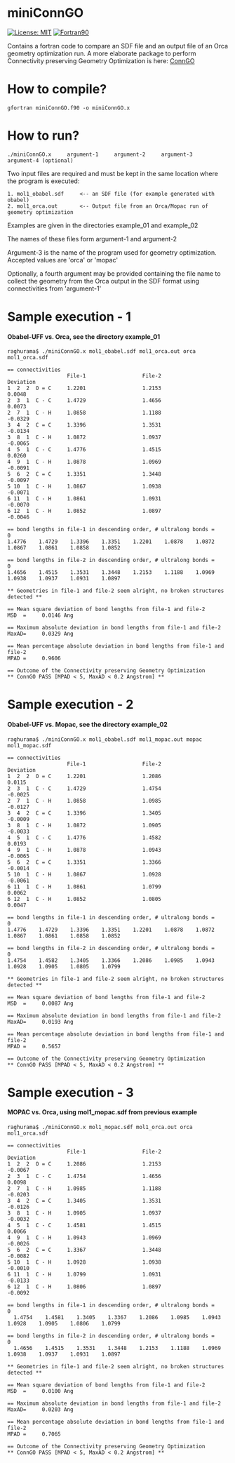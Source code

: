 # miniConnGO

[![License: MIT](https://img.shields.io/badge/License-MIT-yellow.svg)](https://opensource.org/licenses/MIT)
[![Fortran90](https://img.shields.io/badge/Language-Fortran90-red.svg)](https://en.wikipedia.org/wiki/Fortran)


Contains a fortran code to compare an SDF file and an output file of an Orca geometry optimization run. A more elaborate package to perform Connectivity preserving Geometry Optimization is here: [ConnGO](https://github.com/raghurama123/ConnGO)

# How to compile?

    gfortran miniConnGO.f90 -o miniConnGO.x


# How to run? 


    ./miniConnGO.x     argument-1     argument-2     argument-3     argument-4 (optional) 

                   
Two input files are required and must be kept in the same location where the program is executed: 

    1. mol1_obabel.sdf     <-- an SDF file (for example generated with obabel)
    2. mol1_orca.out       <-- Output file from an Orca/Mopac run of geometry optimization
    
Examples are given in the directories example_01 and example_02

The names of these files form argument-1 and argument-2 

Argument-3 is the name of the program used for geometry optimization. Accepted values are 'orca' or 'mopac'

Optionally, a fourth argument may be provided containing the file name to collect the geometry from the Orca output in the SDF format using connectivities
from 'argument-1'

# Sample execution - 1 
#### Obabel-UFF vs. Orca, see the directory example_01

    raghurama$ ./miniConnGO.x mol1_obabel.sdf mol1_orca.out orca mol1_orca.sdf

    == connectivities
                       File-1                  File-2                Deviation
    1  2  2  O = C     1.2201                  1.2153                  0.0048
    2  3  1  C - C     1.4729                  1.4656                  0.0073
    2  7  1  C - H     1.0858                  1.1188                 -0.0329
    3  4  2  C = C     1.3396                  1.3531                 -0.0134
    3  8  1  C - H     1.0872                  1.0937                 -0.0065
    4  5  1  C - C     1.4776                  1.4515                  0.0260
    4  9  1  C - H     1.0878                  1.0969                 -0.0091
    5  6  2  C = C     1.3351                  1.3448                 -0.0097
    5 10  1  C - H     1.0867                  1.0938                 -0.0071
    6 11  1  C - H     1.0861                  1.0931                 -0.0070
    6 12  1  C - H     1.0852                  1.0897                 -0.0046

    == bond lengths in file-1 in descending order, # ultralong bonds =    0
    1.4776    1.4729    1.3396    1.3351    1.2201    1.0878    1.0872    1.0867    1.0861    1.0858    1.0852

    == bond lengths in file-2 in descending order, # ultralong bonds =    0
    1.4656    1.4515    1.3531    1.3448    1.2153    1.1188    1.0969    1.0938    1.0937    1.0931    1.0897

    ** Geometries in file-1 and file-2 seem alright, no broken structures detected **

    == Mean square deviation of bond lengths from file-1 and file-2
    MSD  =     0.0146 Ang

    == Maximum absolute deviation in bond lengths from file-1 and file-2
    MaxAD=     0.0329 Ang

    == Mean percentage absolute deviation in bond lengths from file-1 and file-2
    MPAD =     0.9606

    == Outcome of the Connectivity preserving Geometry Optimization
    ** ConnGO PASS [MPAD < 5, MaxAD < 0.2 Angstrom] **
    
# Sample execution - 2 
#### Obabel-UFF vs. Mopac, see the directory example_02

    raghurama$ ./miniConnGO.x mol1_obabel.sdf mol1_mopac.out mopac mol1_mopac.sdf

    == connectivities
                       File-1                  File-2                Deviation
    1  2  2  O = C     1.2201                  1.2086                  0.0115
    2  3  1  C - C     1.4729                  1.4754                 -0.0025
    2  7  1  C - H     1.0858                  1.0985                 -0.0127
    3  4  2  C = C     1.3396                  1.3405                 -0.0009
    3  8  1  C - H     1.0872                  1.0905                 -0.0033  
    4  5  1  C - C     1.4776                  1.4582                  0.0193
    4  9  1  C - H     1.0878                  1.0943                 -0.0065
    5  6  2  C = C     1.3351                  1.3366                 -0.0014
    5 10  1  C - H     1.0867                  1.0928                 -0.0061
    6 11  1  C - H     1.0861                  1.0799                  0.0062
    6 12  1  C - H     1.0852                  1.0805                  0.0047
 
    == bond lengths in file-1 in descending order, # ultralong bonds =    0
    1.4776    1.4729    1.3396    1.3351    1.2201    1.0878    1.0872    1.0867    1.0861    1.0858    1.0852

    == bond lengths in file-2 in descending order, # ultralong bonds =    0
    1.4754    1.4582    1.3405    1.3366    1.2086    1.0985    1.0943    1.0928    1.0905    1.0805    1.0799

    ** Geometries in file-1 and file-2 seem alright, no broken structures detected **

    == Mean square deviation of bond lengths from file-1 and file-2
    MSD  =     0.0087 Ang

    == Maximum absolute deviation in bond lengths from file-1 and file-2
    MaxAD=     0.0193 Ang

    == Mean percentage absolute deviation in bond lengths from file-1 and file-2
    MPAD =     0.5657

    == Outcome of the Connectivity preserving Geometry Optimization
    ** ConnGO PASS [MPAD < 5, MaxAD < 0.2 Angstrom] **

# Sample execution - 3
#### MOPAC vs. Orca, using mol1_mopac.sdf from previous example

    raghurama$ ./miniConnGO.x mol1_mopac.sdf mol1_orca.out orca mol1_orca.sdf
    
    == connectivities
                       File-1                  File-2                Deviation
    1  2  2  O = C     1.2086                  1.2153                 -0.0067
    2  3  1  C - C     1.4754                  1.4656                  0.0098
    2  7  1  C - H     1.0985                  1.1188                 -0.0203
    3  4  2  C = C     1.3405                  1.3531                 -0.0126
    3  8  1  C - H     1.0905                  1.0937                 -0.0032
    4  5  1  C - C     1.4581                  1.4515                  0.0066
    4  9  1  C - H     1.0943                  1.0969                 -0.0026
    5  6  2  C = C     1.3367                  1.3448                 -0.0082
    5 10  1  C - H     1.0928                  1.0938                 -0.0010
    6 11  1  C - H     1.0799                  1.0931                 -0.0133
    6 12  1  C - H     1.0806                  1.0897                 -0.0092

    == bond lengths in file-1 in descending order, # ultralong bonds =    0
      1.4754    1.4581    1.3405    1.3367    1.2086    1.0985    1.0943    1.0928    1.0905    1.0806    1.0799

    == bond lengths in file-2 in descending order, # ultralong bonds =    0
      1.4656    1.4515    1.3531    1.3448    1.2153    1.1188    1.0969    1.0938    1.0937    1.0931    1.0897

    ** Geometries in file-1 and file-2 seem alright, no broken structures detected **

    == Mean square deviation of bond lengths from file-1 and file-2
    MSD  =     0.0100 Ang

    == Maximum absolute deviation in bond lengths from file-1 and file-2
    MaxAD=     0.0203 Ang

    == Mean percentage absolute deviation in bond lengths from file-1 and file-2
    MPAD =     0.7065

    == Outcome of the Connectivity preserving Geometry Optimization
    ** ConnGO PASS [MPAD < 5, MaxAD < 0.2 Angstrom] **
